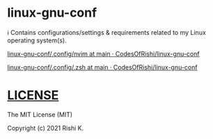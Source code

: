 # linux-gnu-conf

<aside>
ℹ️ Contains configurations/settings & requirements related to my Linux operating system(s).

</aside>

[linux-gnu-conf/.config/nvim at main · CodesOfRishi/linux-gnu-conf](https://github.com/CodesOfRishi/linux-gnu-conf/tree/main/.config/nvim)

[linux-gnu-conf/.config/.zsh at main · CodesOfRishi/linux-gnu-conf](https://github.com/CodesOfRishi/linux-gnu-conf/tree/main/.config/.zsh)

# [LICENSE](https://github.com/CodesOfRishi/linux-gnu-conf/blob/main/LICENSE)

The MIT License (MIT)

Copyright (c) 2021 Rishi K.
